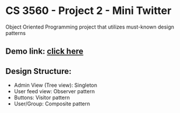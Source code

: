# CS 3560 - Project 2 - Mini Twitter
Object Oriented Programming project that utilizes must-known design patterns

## Demo link: [click here](https://youtu.be/AK2WXhkmT-U)

## Design Structure:
- Admin View (Tree view): Singleton
- User feed view: Observer pattern
- Buttons: Visitor pattern
- User/Group: Composite pattern